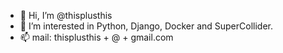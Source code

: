 - 👋 Hi, I’m @thisplusthis
- 👀 I’m interested in Python, Django, Docker and SuperCollider.
- 📫 mail: thisplusthis + @ + gmail.com

<!---
thisplusthis/thisplusthis is a ✨ special ✨ repository because its `README.md` (this file) appears on your GitHub profile.
You can click the Preview link to take a look at your changes.
--->
